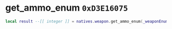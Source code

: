 # get_ammo_enum `0xD3E16075`

```lua
local result --[[ integer ]] = natives.weapon.get_ammo_enum(_weaponEnum --[[ integer ]])
```